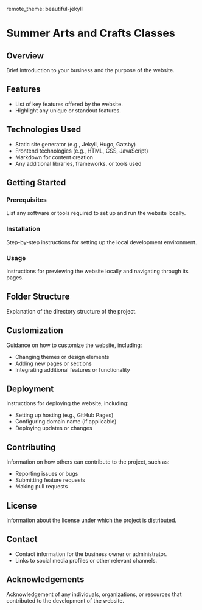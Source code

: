 remote_theme: beautiful-jekyll
# Summer Arts and Crafts Classes

## Overview

Brief introduction to your business and the purpose of the website.

## Features

- List of key features offered by the website.
- Highlight any unique or standout features.

## Technologies Used

- Static site generator (e.g., Jekyll, Hugo, Gatsby)
- Frontend technologies (e.g., HTML, CSS, JavaScript)
- Markdown for content creation
- Any additional libraries, frameworks, or tools used

## Getting Started

### Prerequisites

List any software or tools required to set up and run the website locally.

### Installation

Step-by-step instructions for setting up the local development environment.

### Usage

Instructions for previewing the website locally and navigating through its pages.

## Folder Structure

Explanation of the directory structure of the project.

## Customization

Guidance on how to customize the website, including:
- Changing themes or design elements
- Adding new pages or sections
- Integrating additional features or functionality

## Deployment

Instructions for deploying the website, including:
- Setting up hosting (e.g., GitHub Pages)
- Configuring domain name (if applicable)
- Deploying updates or changes

## Contributing

Information on how others can contribute to the project, such as:
- Reporting issues or bugs
- Submitting feature requests
- Making pull requests

## License

Information about the license under which the project is distributed.

## Contact

- Contact information for the business owner or administrator.
- Links to social media profiles or other relevant channels.

## Acknowledgements

Acknowledgement of any individuals, organizations, or resources that contributed to the development of the website.

